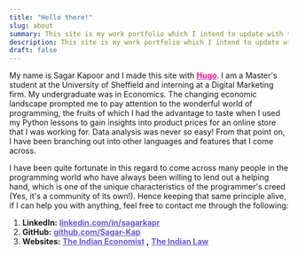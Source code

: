```yaml
---
title: "Hello there!"
slug: about
summary: This site is my work portfolio which I intend to update with the knowledge I gain from my continuous journey in the field of prgramming.
description: This site is my work portfolio which I intend to update with the knowledge I gain from my continuous journey in the field of prgramming.
draft: false
---
```


My name is Sagar Kapoor and I made this site with <a href = https://gohugo.io/ style = "color : DeepPink ;" target = "_blank"><strong>Hugo</strong></a>. I am a Master's student at the University of Sheffield and interning at a Digital Marketing firm. My undergraduate was in Economics. The changing economic landscape prompted me to pay attention to the wonderful world of programming, the fruits of which I had the advantage to taste when I used my Python lessons to gain insights into product prices for an online store that I was working for. Data analysis was never so easy! From that point on, I have been branching out into other languages and features that I come across.  

I have been quite fortunate in this regard to come across many people in the programming world who have always been willing to lend out a helping hand, which is one of the unique characteristics of the programmer's creed (Yes, it's a community of its own!). Hence keeping that same principle alive, if I can help you with anything, feel free to contact me through the following:

1. **LinkedIn:** <a href = https://www.linkedin.com/in/sagarkapr/ style = "color : SlateBlue;" target = "_blank"><strong>linkedin.com/in/sagarkapr</strong></a>
2. **GitHub:** <a href = https://github.com/sagar-kap/  style = "color : SlateBlue;" target = "_blank"><strong>github.com/Sagar-Kap</strong></a>
3. **Websites:** <a href = https://www.indianeconomist.in/  style = "color : SlateBlue;" target = "_blank"><strong>The Indian Economist</strong></a> **,**  <a href = https://theindianlaw.in/  style = "color : SlateBlue;" target = "_blank"><strong>The Indian Law</strong></a>
